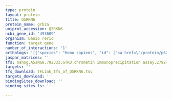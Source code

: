 ```yaml
---
type: protein
layout: protein
title: Q5RKN6
protein_name: grb2a
uniprot_accession: Q5RKN6
ncbi_gene_id: '493609'
organism: Danio rerio
function: target gene
number_of_interactions: '1'
orthologs: '[{"species": "Homo sapiens", "id": ["<a href=\"/protein/p62993\">P62993</a>"]}, {"species": "Mus musculus", "id": ["<a href=\"/protein/q60631\">Q60631</a>"]}, {"species": "Rattus norvegicus", "id": ["<a href=\"/protein/p62994\">P62994</a>"]}, {"species": "Drosophila melanogaster", "id": ["<a href=\"/protein/q08012\">Q08012</a>"]}, {"species": "Caenorhabditis elegans", "id": ["<a href=\"/protein/p29355\">P29355</a>"]}]'
jaspar_matrices: ''
tfs: nanog,A5JNG8,792333,GTRD,chromatin immunoprecipitation assay,27924024%5Buid%5D,No
targets: ''
tfs_download: TFLink_tfs_of_Q5RKN6.tsv
targets_download: ''
bindingSites_download: ''
binding_sites_ls: ''

---
```


